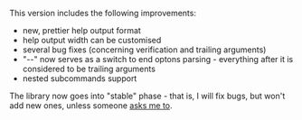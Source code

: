 This version includes the following improvements:

* new, prettier help output format
* help output width can be customised
* several bug fixes (concerning verification and trailing arguments)
* "--" now serves as a switch to end optons parsing - everything after it is considered to be trailing arguments
* nested subcommands support

The library now goes into "stable" phase - that is, I will fix bugs, but won't add new ones, unless someone [asks me to](https://github.com/Rogach/scallop/issues/new?title=new%20feature).
